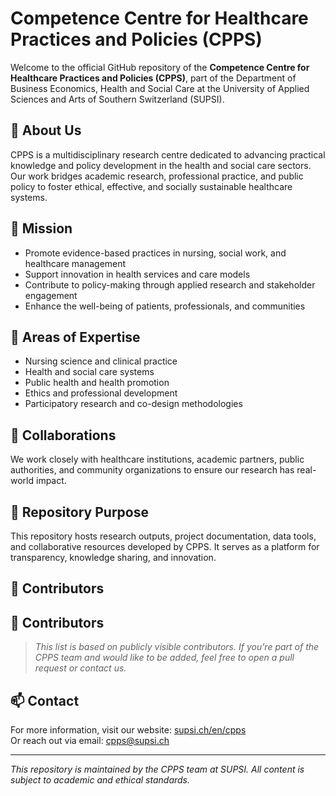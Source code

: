# Competence Centre for Healthcare Practices and Policies (CPPS)

Welcome to the official GitHub repository of the **Competence Centre for Healthcare Practices and Policies (CPPS)**, part of the Department of Business Economics, Health and Social Care at the University of Applied Sciences and Arts of Southern Switzerland (SUPSI).

## 🧭 About Us

CPPS is a multidisciplinary research centre dedicated to advancing practical knowledge and policy development in the health and social care sectors. Our work bridges academic research, professional practice, and public policy to foster ethical, effective, and socially sustainable healthcare systems.

## 🎯 Mission

- Promote evidence-based practices in nursing, social work, and healthcare management  
- Support innovation in health services and care models  
- Contribute to policy-making through applied research and stakeholder engagement  
- Enhance the well-being of patients, professionals, and communities  

## 🧪 Areas of Expertise

- Nursing science and clinical practice  
- Health and social care systems  
- Public health and health promotion  
- Ethics and professional development  
- Participatory research and co-design methodologies  

## 🤝 Collaborations

We work closely with healthcare institutions, academic partners, public authorities, and community organizations to ensure our research has real-world impact.

## 📂 Repository Purpose

This repository hosts research outputs, project documentation, data tools, and collaborative resources developed by CPPS. It serves as a platform for transparency, knowledge sharing, and innovation.

## 👥 Contributors

## 👥 Contributors

<!-- CONTRIBUTORS START -->
<!-- CONTRIBUTORS END -->

> _This list is based on publicly visible contributors. If you're part of the CPPS team and would like to be added, feel free to open a pull request or contact us._

## 📫 Contact

For more information, visit our website: [supsi.ch/en/cpps](https://www.supsi.ch/en/cpps)  
Or reach out via email: [cpps@supsi.ch](mailto:cpps@supsi.ch)

---

_This repository is maintained by the CPPS team at SUPSI. All content is subject to academic and ethical standards._
